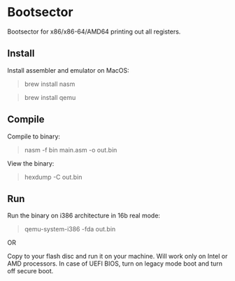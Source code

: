 Bootsector
==========
Bootsector for x86/x86-64/AMD64 printing out all registers.

Install
-------
Install assembler and emulator on MacOS:

> brew install nasm

> brew install qemu

Compile
-------
Compile to binary:

> nasm -f bin main.asm -o out.bin

View the binary:

> hexdump -C out.bin

Run
---
Run the binary on i386 architecture in 16b real mode:

> qemu-system-i386 -fda out.bin

OR 

Copy to your flash disc and run it on your machine. Will work only on Intel or AMD processors. In case of UEFI BIOS, turn on legacy mode boot and turn off secure boot.
